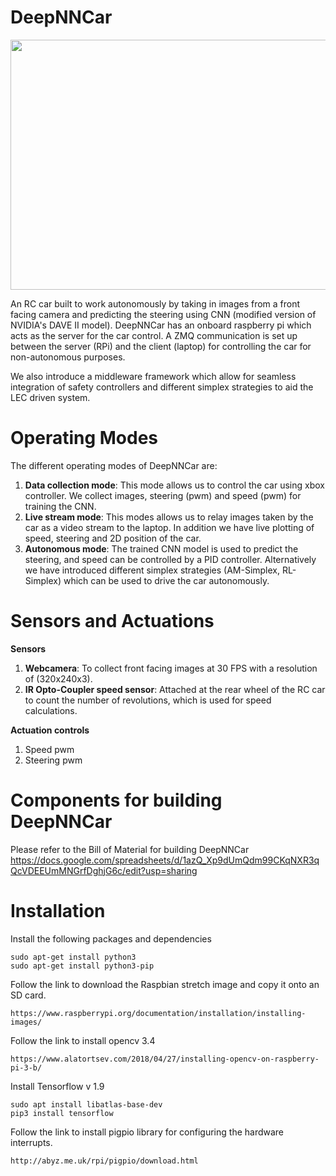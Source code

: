 # DeepNNCar

<img src="https://github.com/scope-lab-vu/deep-nn-car/blob/master/car.png" img align="center" width="600" height="400">

An RC car built to work autonomously by taking in images from a front facing camera and predicting the steering using CNN (modified version of NVIDIA's DAVE II model). DeepNNCar has an onboard raspberry pi which acts as the server for the car control. A ZMQ communication is set up between the server (RPi) and the client (laptop) for controlling the car for non-autonomous purposes. 

We also introduce a middleware framework which allow for seamless integration of safety controllers and different
simplex strategies to aid the LEC driven system. 

# Operating Modes

The different operating modes of DeepNNCar are:
1) **Data collection mode**: This mode allows us to control the car using xbox controller. We collect images, steering (pwm) and speed (pwm) for training the CNN.
2) **Live stream mode**: This modes allows us to relay images taken by the car as a video stream to the laptop. In addition we have live plotting of speed, steering and 2D position of the car.
3) **Autonomous mode**: The trained CNN model is used to predict the steering, and speed can be controlled by a PID controller. Alternatively we have introduced different simplex strategies (AM-Simplex, RL-Simplex) which can be used to drive the car autonomously.

# Sensors and Actuations

**Sensors**

1) **Webcamera**: To collect front facing images at 30 FPS with a resolution of (320x240x3).
2) **IR Opto-Coupler speed sensor**: Attached at the rear wheel of the RC car to count the number of revolutions, which is used for speed calculations. 

**Actuation controls**

1) Speed pwm
2) Steering pwm

# Components for building DeepNNCar

Please refer to the Bill of Material for building DeepNNCar  https://docs.google.com/spreadsheets/d/1azQ_Xp9dUmQdm99CKqNXR3qQcVDEEUmMNGrfDghjG6c/edit?usp=sharing

# Installation

Install the following packages and dependencies

```
sudo apt-get install python3
sudo apt-get install python3-pip
```

Follow the link to download the Raspbian stretch image and copy it onto an SD card.

```https://www.raspberrypi.org/documentation/installation/installing-images/```

Follow the link to install opencv 3.4 
```
https://www.alatortsev.com/2018/04/27/installing-opencv-on-raspberry-pi-3-b/
```

Install Tensorflow v 1.9
```
sudo apt install libatlas-base-dev
pip3 install tensorflow
```
Follow the link to install pigpio library for configuring the hardware interrupts.
```
http://abyz.me.uk/rpi/pigpio/download.html
```

